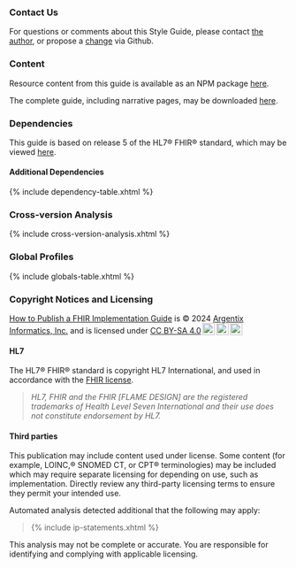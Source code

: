 ### Contact Us

For questions or comments about this Style Guide, please contact [the author](mailto:elliot@argentixinfo.com), or propose a [change](https://github.com/ElliotSilver/how-to-publish/issues) via Github.

### Content

Resource content from this guide is available as an NPM package [here](./package.tgz).

The complete guide, including narrative pages, may be downloaded [here](./full-ig.zip).

### Dependencies

This guide is based on release 5 of the HL7&reg; FHIR&reg; standard, which may be viewed [here](http://hl7.org/fhir/R5).

#### Additional Dependencies

{% include dependency-table.xhtml %}

### Cross-version Analysis

{% include cross-version-analysis.xhtml %}

### Global Profiles

{% include globals-table.xhtml %}

### Copyright Notices and Licensing

<p xmlns:cc="http://creativecommons.org/ns#" xmlns:dct="http://purl.org/dc/terms/"><a property="dct:title" rel="cc:attributionURL" href="http://argentixinfo.com/ig/howtopub">How to Publish a FHIR Implementation Guide</a> is &copy; 2024 <a rel="cc:attributionURL dct:creator" property="cc:attributionName" href="http://argentixinfo.com">Argentix Informatics, Inc.</a> and is licensed under <a href="https://creativecommons.org/licenses/by-sa/4.0/?ref=chooser-v1" target="_blank" rel="license noopener noreferrer" style="display:inline-block;">CC BY-SA 4.0<img style="height:22px!important;margin-left:3px;vertical-align:text-bottom;" src="https://mirrors.creativecommons.org/presskit/icons/cc.svg?ref=chooser-v1" alt=""><img style="height:22px!important;margin-left:3px;vertical-align:text-bottom;" src="https://mirrors.creativecommons.org/presskit/icons/by.svg?ref=chooser-v1" alt=""><img style="height:22px!important;margin-left:3px;vertical-align:text-bottom;" src="https://mirrors.creativecommons.org/presskit/icons/sa.svg?ref=chooser-v1" alt=""></a></p>

#### HL7

The HL7&reg; FHIR&reg; standard is copyright HL7 International, and used in accordance with the [FHIR license](http://hl7.org/fhir/R4/license.html#license).

> *HL7, FHIR and the FHIR [FLAME DESIGN] are the registered trademarks of Health Level Seven International and their use does not constitute endorsement by HL7.*

#### Third parties

This publication may include content used under license. Some content (for example, LOINC,&reg; SNOMED CT, or CPT&reg; terminologies) may be included which may require separate licensing for depending on use, such as implementation. Directly review any third-party licensing terms to ensure they permit your intended use.

Automated analysis detected additional that the following may apply:

> {% include ip-statements.xhtml %}

This analysis may not be complete or accurate. You are responsible for identifying and complying with applicable licensing.
